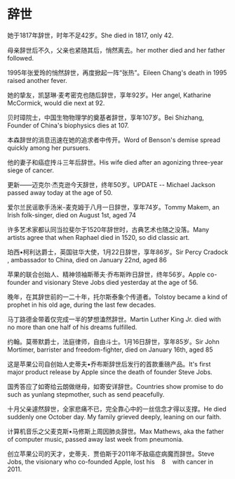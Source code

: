 # 辞世

<p><span class="chinese">她于1817年辞世，时年不足42岁。</span><span class="english">She died in 1817, only 42.</span></p>

<p><span class="chinese">母亲辞世后不久，父亲也紧随其后，悄然离去。</span><span class="english">her mother died and her father followed.</span></p>

<p><span class="chinese">1995年张爱玲的悄然辞世，再度掀起一阵“张热”。</span><span class="english">Eileen Chang's death in 1995 raised another fever.</span></p>

<p><span class="chinese">她的挚友，凯瑟琳·麦考密克也随后辞世，享年92岁。</span><span class="english">Her angel, Katharine McCormick, would die next at 92.</span></p>

<p><span class="chinese">贝时璋院士，中国生物物理学的奠基者辞世，享年107岁。</span><span class="english">Bei Shizhang, Founder of China's biophysics dies at 107.</span></p>

<p><span class="chinese">本森辞世的消息迅速在她的追求者中传开。</span><span class="english">Word of Benson's demise spread quickly among her pursuers.</span></p>

<p><span class="chinese">他的妻子和癌症抟斗三年后辞世。</span><span class="english">His wife died after an agonizing three-year siege of cancer.</span></p>

<p><span class="chinese">更新——迈克尔·杰克逊今天辞世，终年50岁。</span><span class="english">UPDATE -- Michael Jackson passed away today at the age of 50.</span></p>

<p><span class="chinese">爱尔兰民谣歌手汤米-麦克姆于八月一日辞世，享年74岁。</span><span class="english">Tommy Makem, an Irish folk-singer, died on August 1st, aged 74</span></p>

<p><span class="chinese">许多艺术家都认同当拉斐尔于1520年辞世时，古典艺术也随之没落。</span><span class="english">Many artists agree that when Raphael died in 1520, so did classic art.</span></p>

<p><span class="chinese">珀西•柯利达爵士，英国驻华大使，1月22日辞世，享年86岁。</span><span class="english">Sir Percy Cradock , ambassador to China, died on January 22nd, aged 86</span></p>

<p><span class="chinese">苹果的联合创始人、精神领袖斯蒂夫·乔布斯昨日辞世，终年56岁。</span><span class="english">Apple co-founder and visionary Steve Jobs died yesterday at the age of 56.</span></p>

<p><span class="chinese">晚年，在其辞世前的一二十年，托尔斯泰象个传道者。</span><span class="english">Tolstoy became a kind of prophet in his old age, during the last few decades.</span></p>

<p><span class="chinese">马丁路德金带着仅完成一半的梦想溘然辞世。</span><span class="english">Martin Luther King Jr. died with no more than one half of his dreams fulfilled.</span></p>

<p><span class="chinese">约翰。莫蒂默爵士，法庭律师，自由斗士。1月16日辞世，享年85岁。</span><span class="english">Sir John Mortimer, barrister and freedom-fighter, died on January 16th, aged 85</span></p>

<p><span class="chinese">这是苹果公司自创始人史蒂夫•乔布斯辞世后发行的首款重磅产品。</span><span class="english">It's first major product release by Apple since the death of founder Steve Jobs.</span></p>

<p><span class="chinese">国秀答应了如寄给云朗做继母，如寄安详辞世。</span><span class="english">Countries show promise to do such as yunlang stepmother, such as send peacefully.</span></p>

<p><span class="chinese">十月父亲遽然辞世，全家悲痛不已，完全靠心中的一丝信念才得以支撑。</span><span class="english">He died suddenly one October day. My family grieved deeply, leaning on our faith.</span></p>

<p><span class="chinese">计算机音乐之父麦克斯•马修斯上周因肺炎辞世。</span><span class="english">Max Mathews, aka the father of computer music, passed away last week from pneumonia.</span></p>

<p><span class="chinese">创立苹果公司的天才，史蒂夫．贾伯斯于2011年不敌癌症病魔而辞世。</span><span class="english">Steve Jobs, the visionary who co-founded Apple, lost his    8    with cancer in 2011.</span></p>

